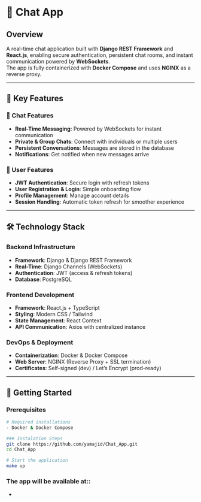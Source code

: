 # 💬 Chat App

## Overview
A real-time chat application built with **Django REST Framework** and **React.js**, enabling secure authentication, persistent chat rooms, and instant communication powered by **WebSockets**.  
The app is fully containerized with **Docker Compose** and uses **NGINX** as a reverse proxy.

---

## 🌟 Key Features

### 💬 Chat Features
- **Real-Time Messaging**: Powered by WebSockets for instant communication  
- **Private & Group Chats**: Connect with individuals or multiple users  
- **Persistent Conversations**: Messages are stored in the database  
- **Notifications**: Get notified when new messages arrive  

### 👤 User Features
- **JWT Authentication**: Secure login with refresh tokens  
- **User Registration & Login**: Simple onboarding flow  
- **Profile Management**: Manage account details  
- **Session Handling**: Automatic token refresh for smoother experience  

---

## 🛠 Technology Stack

### Backend Infrastructure
- **Framework**: Django & Django REST Framework  
- **Real-Time**: Django Channels (WebSockets)  
- **Authentication**: JWT (access & refresh tokens)  
- **Database**: PostgreSQL  

### Frontend Development
- **Framework**: React.js + TypeScript  
- **Styling**: Modern CSS / Tailwind 
- **State Management**: React Context 
- **API Communication**: Axios with centralized instance  

### DevOps & Deployment
- **Containerization**: Docker & Docker Compose  
- **Web Server**: NGINX (Reverse Proxy + SSL termination)  
- **Certificates**: Self-signed (dev) / Let’s Encrypt (prod-ready)  

---

## 🚀 Getting Started

### Prerequisites
```bash
# Required installations
- Docker & Docker Compose

### Instalation Steps
git clone https://github.com/yamajid/Chat_App.git
cd Chat_App

# Start the application
make up
```
### The app will be available at::
- 

